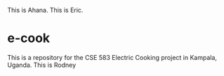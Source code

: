 This is Ahana.
This is Eric.


# e-cook
This is a repository for the CSE 583 Electric Cooking project in Kampala, Uganda.
This is Rodney
